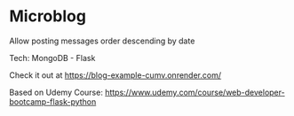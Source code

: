 # Microblog
Allow posting messages order descending by date

Tech: MongoDB - Flask

Check it out at https://blog-example-cumv.onrender.com/

Based on Udemy Course:
https://www.udemy.com/course/web-developer-bootcamp-flask-python
